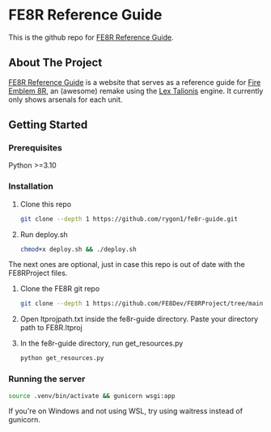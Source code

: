 # FE8R Reference Guide

This is the github repo for <a href="https://fe8r-guide.onrender.com/">FE8R Reference Guide</a>.

## About The Project

<a href="https://fe8r-guide.onrender.com/">FE8R Reference Guide</a> is a website that serves as a reference guide for <a href="https://github.com/FE8Dev/FE8RProject">Fire Emblem 8R</a>, an (awesome) remake using the <a href="https://lex-talionis.net/">Lex Talionis</a> engine. It currently only shows arsenals for each unit.

## Getting Started

### Prerequisites

Python >=3.10

### Installation

1. Clone this repo

    ```bash
    git clone --depth 1 https://github.com/rygon1/fe8r-guide.git
    ```

2. Run deploy.sh

    ```bash
    chmod+x deploy.sh && ./deploy.sh
    ```

The next ones are optional, just in case this repo is out of date with the FE8RProject files.

1. Clone the FE8R git repo

    ```bash
    git clone --depth 1 https://github.com/FE8Dev/FE8RProject/tree/main/FE8R.ltproj
    ```

2. Open ltprojpath.txt inside the fe8r-guide directory. Paste your directory path to FE8R.ltproj
3. In the fe8r-guide directory, run get_resources.py
  
    ```bash
    python get_resources.py
    ```

### Running the server

```bash
source .venv/bin/activate && gunicorn wsgi:app
```

If you're on Windows and not using WSL, try using waitress instead of gunicorn.
